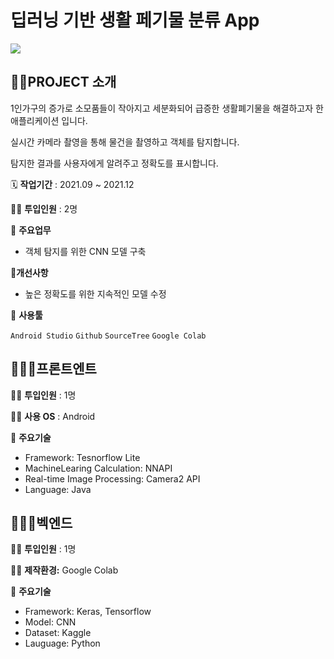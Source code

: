 # 딥러닝 기반 생활 페기물 분류 App

<img src="https://user-images.githubusercontent.com/72602912/156163818-4c99b7fc-e6aa-4556-9091-f05f5603a8e0.png"/>

## 👩‍🏫PROJECT 소개
1인가구의 증가로 소모품들이 작아지고 세분화되어 급증한 생활폐기물을 해결하고자 한 애플리케이션 입니다.

실시간 카메라 촬영을 통해 물건을 촬영하고 객체를 탐지합니다.

탐지한 결과를 사용자에게 알려주고 정확도를 표시합니다.

🗓️ **작업기간** : 2021.09 ~ 2021.12

👨‍💻 **투입인원** : 2명

📒 **주요업무** 

- 객체 탐지를 위한 CNN 모델 구축

💪**개선사항**

- 높은 정확도를 위한 지속적인 모델 수정

🌱 **사용툴**

`Android Studio` `Github` `SourceTree` `Google Colab`

## 🙆🏻‍♂️프론트엔트

👨‍💻 **투입인원** : 1명

👨‍💻 **사용 OS** : Android

📒 **주요기술**

- Framework: Tesnorflow Lite
- MachineLearing Calculation: NNAPI
- Real-time Image Processing: Camera2 API
- Language: Java

## 🙆🏻‍♀️벡엔드

👨‍💻 **투입인원** : 1명

👨‍💻 **제작환경:** Google Colab

📒 **주요기술**

- Framework: Keras, Tensorflow
- Model: CNN
- Dataset: Kaggle
- Lauguage: Python
